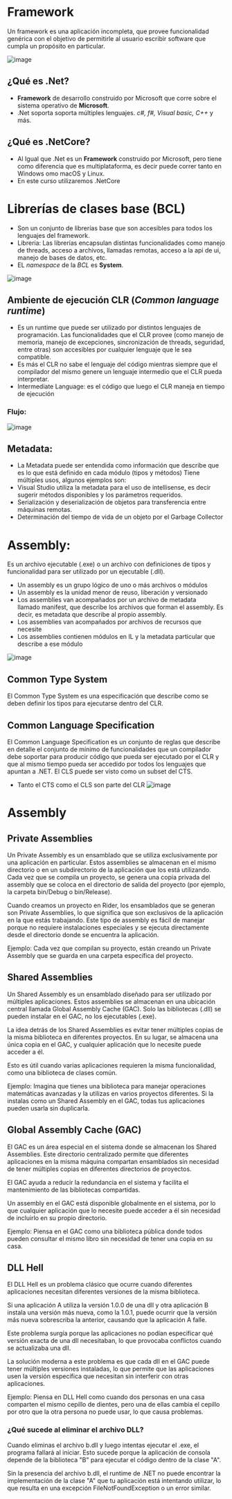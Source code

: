 # Framework
Un framework es una aplicación incompleta, que provee funcionalidad genérica con el objetivo de permitirle al usuario escribir software que cumpla un propósito en particular.​

![image](https://github.com/user-attachments/assets/0b18477b-4434-4973-924c-476d9001f6a1)

## ¿Qué es  .Net?
- **Framework** de desarrollo construido por Microsoft que corre sobre el sistema operativo de **Microsoft**.
- .Net soporta soporta múltiples lenguajes. *c#, f#, Visual basic, C++* y más.
  
## ¿Qué es .NetCore?
- Al Igual que .Net es un **Framework** construido por Microsoft, pero tiene como diferencia que es multiplataforma, es decir puede correr tanto en Windows omo macOS y Linux. 
- En este curso utilizaremos .NetCore
  
# Librerías de clases base (BCL)​  
- Son un conjunto de librerías base que son accesibles para todos los lenguajes del framework.
- Libreria: Las librerías encapsulan distintas funcionalidades como manejo de threads, acceso a archivos, llamadas remotas, acceso a la api de ui, manejo de bases de datos, etc.​
- EL *namespace* de la *BCL* es **System**.
  
![image](https://github.com/user-attachments/assets/f01906e5-faa2-4ff8-89cf-447c6fb20b07)

## Ambiente de ejecución CLR (*Common language runtime*)
- Es un runtime que puede ser utilizado por distintos lenguajes de programación. Las funcionalidades que el CLR provee (como manejo de memoria, manejo de excepciones, sincronización de threads, seguridad, entre otras) son accesibles por cualquier lenguaje que le sea compatible.​
- Es más el CLR no sabe el lenguaje del código mientras siempre que el compilador del mismo genere un lenguaje intermedio que el CLR pueda interpretar.
- Intermediate Language: es el código que luego el CLR maneja en tiempo de ejecución​
### Flujo:
![image](https://github.com/user-attachments/assets/1a2aacd4-a398-4348-a205-0298c9f06b6a)


## Metadata:
- La Metadata puede ser entendida como información que describe que es lo que está definido en cada módulo (tipos y métodos)​
Tiene múltiples usos, algunos ejemplos son:
- Visual Studio utiliza la metadata para el uso de intellisense, es decir sugerir métodos disponibles y los parámetros requeridos.​
- Serialización y deserialización de objetos para transferencia entre máquinas remotas.​
- Determinación del tiempo de vida de un objeto por el Garbage Collector​

# Assembly:
Es un archivo ejecutable (.exe) o un archivo con definiciones de tipos y funcionalidad para ser utilizado por un ejecutable (.dll).
- Un assembly es un grupo lógico de uno o más archivos o módulos​
- Un assembly es la unidad menor de reuso, liberación y versionado​
- Los assemblies van acompañados por un archivo de metadata llamado manifest, que describe los archivos que forman el assembly. Es decir, es metadata que describe al propio assembly.​
- Los assemblies van acompañados por archivos de recursos que necesite​
- Los assemblies contienen módulos en IL y la metadata particular que describe a ese módulo​

![image](https://github.com/user-attachments/assets/0df8d858-db16-4f80-b3df-d30fe10a74f0)
 
## Common Type System​
El Common Type System es una especificación que describe como se deben definir los tipos para ejecutarse dentro del CLR.​
​
## Common Language Specification​
El Common Language Specification es un conjunto de reglas que describe en detalle el conjunto de mínimo de funcionalidades que un compilador debe soportar para producir código que pueda ser ejecutado por el CLR y que al mismo tiempo pueda ser accedido por todos los lenguajes que apuntan a .NET.​ El CLS puede ser visto como un subset del CTS.​

- Tanto el CTS como el CLS son parte del CLR
![image](https://github.com/user-attachments/assets/f8e84d64-bb25-4c16-9745-860a6cddf995)

# Assembly
## Private Assemblies

Un Private Assembly es un ensamblado que se utiliza exclusivamente por una aplicación en particular. Estos assemblies se almacenan en el mismo directorio o en un subdirectorio de la aplicación que los está utilizando. Cada vez que se compila un proyecto, se genera una copia privada del assembly que se coloca en el directorio de salida del proyecto (por ejemplo, la carpeta bin/Debug o bin/Release).

Cuando creamos un proyecto en Rider, los ensamblados que se generan son Private Assemblies, lo que significa que son exclusivos de la aplicación en la que estás trabajando. Este tipo de assembly es fácil de manejar porque no requiere instalaciones especiales y se ejecuta directamente desde el directorio donde se encuentra la aplicación.

Ejemplo: Cada vez que compilan su proyecto, están creando un Private Assembly que se guarda en una carpeta específica del proyecto.

## Shared Assemblies

Un Shared Assembly es un ensamblado diseñado para ser utilizado por múltiples aplicaciones. Estos assemblies se almacenan en una ubicación central llamada Global Assembly Cache (GAC). Solo las bibliotecas (.dll) se pueden instalar en el GAC, no los ejecutables (.exe).

La idea detrás de los Shared Assemblies es evitar tener múltiples copias de la misma biblioteca en diferentes proyectos. En su lugar, se almacena una única copia en el GAC, y cualquier aplicación que lo necesite puede acceder a él.

Esto es útil cuando varias aplicaciones requieren la misma funcionalidad, como una biblioteca de clases común.

Ejemplo: Imagina que tienes una biblioteca para manejar operaciones matemáticas avanzadas y la utilizas en varios proyectos diferentes. Si la instalas como un Shared Assembly en el GAC, todas tus aplicaciones pueden usarla sin duplicarla.

## Global Assembly Cache (GAC)

El GAC es un área especial en el sistema donde se almacenan los Shared Assemblies. Este directorio centralizado permite que diferentes aplicaciones en la misma máquina compartan ensamblados sin necesidad de tener múltiples copias en diferentes directorios de proyectos.

El GAC ayuda a reducir la redundancia en el sistema y facilita el mantenimiento de las bibliotecas compartidas.

Un assembly en el GAC está disponible globalmente en el sistema, por lo que cualquier aplicación que lo necesite puede acceder a él sin necesidad de incluirlo en su propio directorio.

Ejemplo: Piensa en el GAC como una biblioteca pública donde todos pueden consultar el mismo libro sin necesidad de tener una copia en su casa.

## DLL Hell

El DLL Hell es un problema clásico que ocurre cuando diferentes aplicaciones necesitan diferentes versiones de la misma biblioteca.

Si una aplicación A utiliza la versión 1.0.0 de una dll y otra aplicación B instala una versión más nueva, como la 1.0.1, puede ocurrir que la versión más nueva sobrescriba la anterior, causando que la aplicación A falle.

Este problema surgía porque las aplicaciones no podían especificar qué versión exacta de una dll necesitaban, lo que provocaba conflictos cuando se actualizaba una dll.

La solución moderna a este problema es que cada dll en el GAC puede tener múltiples versiones instaladas, lo que permite que las aplicaciones usen la versión específica que necesitan sin interferir con otras aplicaciones.

Ejemplo: Piensa en DLL Hell como cuando dos personas en una casa comparten el mismo cepillo de dientes, pero una de ellas cambia el cepillo por otro que la otra persona no puede usar, lo que causa problemas.

### ¿Qué sucede al eliminar el archivo DLL?

Cuando eliminas el archivo b.dll y luego intentas ejecutar el .exe, el programa fallará al iniciar. Esto sucede porque la aplicación de consola depende de la biblioteca "B" para ejecutar el código dentro de la clase "A". 

Sin la presencia del archivo b.dll, el runtime de .NET no puede encontrar la implementación de la clase "A" que tu aplicación está intentando utilizar, lo que resulta en una excepción FileNotFoundException o un error similar.
